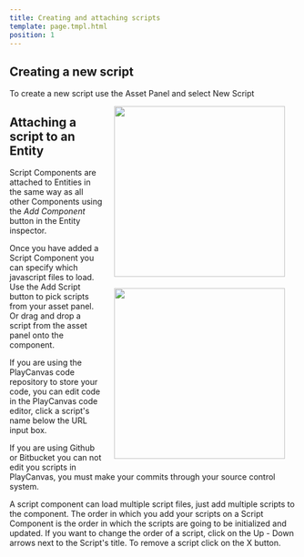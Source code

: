 ```yaml
---
title: Creating and attaching scripts
template: page.tmpl.html
position: 1
---
```


## Creating a new script

To create a new script use the Asset Panel and select New Script

<img src="/images/user-manual/new_script.jpg" style="width: 300px; float: right; padding: 20px; padding-top: 0px;"/>

## Attaching a script to an Entity

<img src="/images/user-manual/components/component-script.jpg" style="width: 300px; float: right; padding: 20px; padding-top: 0px;"/>

Script Components are attached to Entities in the same way as all other Components using the *Add Component* button in the Entity inspector.

Once you have added a Script Component you can specify which javascript files to load. Use the Add Script button to pick scripts from your asset panel. Or drag and drop a script from the asset panel onto the component.

If you are using the PlayCanvas code repository to store your code, you can edit code in the PlayCanvas code editor, click a script's name below the URL input box.

<div class="alert alert-info">
If you are using Github or Bitbucket you can not edit you scripts in PlayCanvas, you must make your commits through your source control system.
</div>

A script component can load multiple script files, just add multiple scripts to the component. The order in which you add your scripts on a Script Component is the order in which the scripts are going to be initialized and updated. If you want to change the order of a script, click on the Up - Down arrows next to the Script's title. To remove a script click on the X button.

[2]: /user-manual/scripting/workflow
[3]: /images/platform/component_script.png "Add urls of scripts to the script component"

